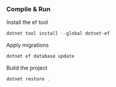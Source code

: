 ### Compile & Run

Install the ef tool
```powershell
dotnet tool install --global dotnet-ef
```

Apply migrations
```powershell
dotnet ef database update
```

Build the project
```powershell
dotnet restore .
```